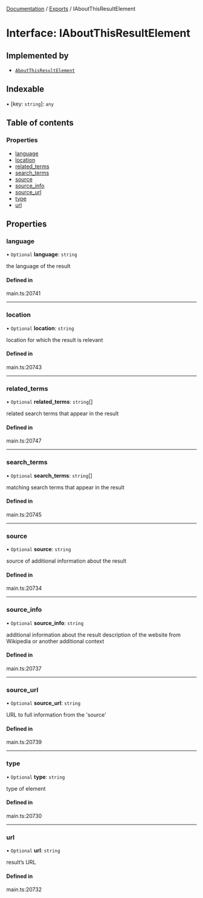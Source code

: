 [Documentation](../README.md) / [Exports](../modules.md) / IAboutThisResultElement

# Interface: IAboutThisResultElement

## Implemented by

- [`AboutThisResultElement`](../classes/AboutThisResultElement.md)

## Indexable

▪ [key: `string`]: `any`

## Table of contents

### Properties

- [language](IAboutThisResultElement.md#language)
- [location](IAboutThisResultElement.md#location)
- [related\_terms](IAboutThisResultElement.md#related_terms)
- [search\_terms](IAboutThisResultElement.md#search_terms)
- [source](IAboutThisResultElement.md#source)
- [source\_info](IAboutThisResultElement.md#source_info)
- [source\_url](IAboutThisResultElement.md#source_url)
- [type](IAboutThisResultElement.md#type)
- [url](IAboutThisResultElement.md#url)

## Properties

### language

• `Optional` **language**: `string`

the language of the result

#### Defined in

main.ts:20741

___

### location

• `Optional` **location**: `string`

location for which the result is relevant

#### Defined in

main.ts:20743

___

### related\_terms

• `Optional` **related\_terms**: `string`[]

related search terms that appear in the result

#### Defined in

main.ts:20747

___

### search\_terms

• `Optional` **search\_terms**: `string`[]

matching search terms that appear in the result

#### Defined in

main.ts:20745

___

### source

• `Optional` **source**: `string`

source of additional information about the result

#### Defined in

main.ts:20734

___

### source\_info

• `Optional` **source\_info**: `string`

additional information about the result
description of the website from Wikipedia or another additional context

#### Defined in

main.ts:20737

___

### source\_url

• `Optional` **source\_url**: `string`

URL to full information from the 'source'

#### Defined in

main.ts:20739

___

### type

• `Optional` **type**: `string`

type of element

#### Defined in

main.ts:20730

___

### url

• `Optional` **url**: `string`

result’s URL

#### Defined in

main.ts:20732
